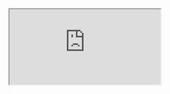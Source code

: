 <iframe src="https://datastudio.google.com/reporting/5a915b3c-595a-418a-85ec-c5a98a1f2120" title="TEst NLP"></iframe>
